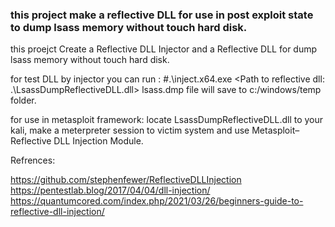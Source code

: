 ### this project make a reflective DLL for use in post exploit state to dump lsass memory without touch hard disk. 
this proejct Create a Reflective DLL Injector and a Reflective DLL for dump lsass memory without touch hard disk.

for test DLL by injector you can run :
#.\inject.x64.exe  <PID of Victim Process to inject> <Path to reflective dll: .\LsassDumpReflectiveDLL.dll>
  lsass.dmp file will save to c:/windows/temp folder.
  
for use in metasploit framework: locate LsassDumpReflectiveDLL.dll to your kali,  make a meterpreter session to victim system  and use  Metasploit–Reflective DLL Injection Module. 

Refrences:
  
  https://github.com/stephenfewer/ReflectiveDLLInjection
  https://pentestlab.blog/2017/04/04/dll-injection/
  https://quantumcored.com/index.php/2021/03/26/beginners-guide-to-reflective-dll-injection/
  
